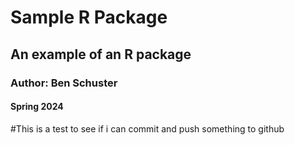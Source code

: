 # Sample R Package 
## An example of an R package 
### Author: Ben Schuster 
#### Spring 2024
#This is a test to see if i can commit and push something to github